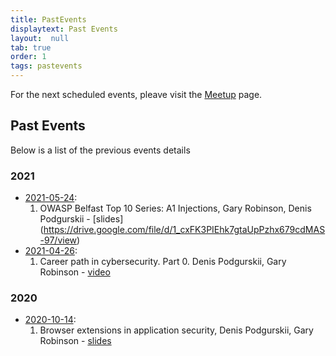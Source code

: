 ```yaml
---
title: PastEvents
displaytext: Past Events
layout:  null
tab: true
order: 1
tags: pastevents
---
```


For the next scheduled events, pleave visit the [Meetup](https://www.meetup.com/owasp-belfast/) page. 


## Past Events  
Below is a list of the previous events details 

### 2021
* [2021-05-24](https://www.meetup.com/OWASP-Belfast/events/278161807/):
    1. OWASP Belfast Top 10 Series: A1 Injections, Gary Robinson, Denis Podgurskii - [slides] (https://drive.google.com/file/d/1_cxFK3PIEhk7gtaUpPzhx679cdMAS-97/view)
* [2021-04-26](https://www.meetup.com/OWASP-Belfast/events/277522021/):
    1. Career path in cybersecurity. Part 0. Denis Podgurskii, Gary Robinson - [video](https://drive.google.com/file/d/1qaP0Nns_pbTH_FJuBWGMFQfBpddcX9l3/view)
    
### 2020
* [2020-10-14](https://www.meetup.com/OWASP-Belfast/events/273767438/):
    1. Browser extensions in application security, Denis Podgurskii, Gary Robinson - [slides](https://docs.google.com/presentation/d/1R1Sk_dF4NO51xfyFbjG3BUu5e0qqfkn8xXVyU9fdy5s/edit?usp=sharing)
